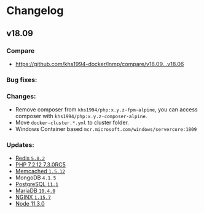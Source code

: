 # Changelog

## v18.09

### Compare

* https://github.com/khs1994-docker/lnmp/compare/v18.09...v18.06

### Bug fixes:

### Changes:

* Remove composer from `khs1994/php:x.y.z-fpm-alpine`, you can access composer with `khs1994/php:x.y.z-composer-alpine`.
* Move `docker-cluster.*.yml` to cluster folder.
* Windows Container based `mcr.microsoft.com/windows/servercore:1809`

### Updates:

* [Redis `5.0.2`](https://raw.githubusercontent.com/antirez/redis/5.0/00-RELEASENOTES)
* [PHP 7.2.12 7.3.0RC5](http://www.php.net/ChangeLog-7.php#7.2.12)
* [Memcached `1.5.12`](https://github.com/memcached/memcached/wiki/ReleaseNotes1512)
* MongoDB `4.1.5`
* [PostgreSQL `11.1`](https://www.postgresql.org/about/news/1905/)
* [MariaDB `10.4.0`](https://mariadb.com/kb/en/library/mariadb-1040-release-notes/)
* [NGINX `1.15.7`](https://nginx.org/en/CHANGES)
* [Node 11.3.0](https://github.com/nodejs/node/blob/master/doc/changelogs/CHANGELOG_V11.md#2018-11-27-version-1130-current-rvagg)
